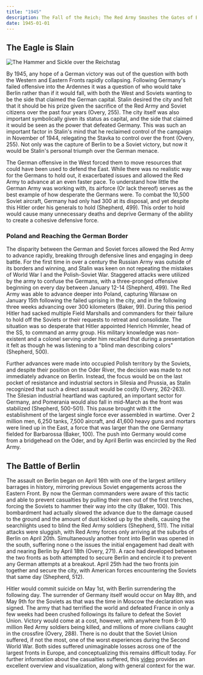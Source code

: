 ```yaml
---
title: "1945"
description: The Fall of the Reich; The Red Army Smashes the Gates of Berlin
date: 1945-01-01
---
```


## The Eagle is Slain

![The Hammer and Sickle over the Reichstag](https://images.squarespace-cdn.com/content/v1/5b670534b98a78d5e84a7d19/1570810678882-V3UY49PCXUTU6Z9BWVSX/Raising+a+Flag+over+the+Reichstag+Yevgeny+Khaldei+1945.png)

By 1945, any hope of a German victory was out of the question with both the Western and Eastern Fronts rapidly collapsing. Following Germany's failed offensive into the Ardennes it was a question of who would take Berlin rather than if it would fall, with both the West and Soviets wanting to be the side that claimed the German capital. Stalin desired the city and felt that it should be his prize given the sacrifice of the Red Army and Soviet citizens over the past four years (Overy, 255). The city itself was also important symbolically given its status as capital, and the side that claimed it would be seen as the power that defeated Germany. This was such an important factor in Stalin's mind that he reclaimed control of the campaign in November of 1944, relegating the Stavka to control over the front (Overy, 255). Not only was the capture of Berlin to be a Soviet victory, but now it would be Stalin's personal triumph over the German menace.

The German offensive in the West forced them to move resources that could have been used to defend the East. While there was no realistic way for the Germans to hold out, it exacerbated issues and allowed the Red Army to advance at an even faster pace. To understand how little the German Army was working with, its airforce (Or lack thereof) serves as the best example of how desperate the Germans were. To combat the 10,500 Soviet aircraft, Germany had only had 300 at its disposal, and yet despite this Hitler order his generals to hold (Shepherd, 499). This order to hold would cause many unnecessary deaths and deprive Germany of the ability to create a cohesive defensive force.

### Poland and Reaching the German Border

The disparity between the German and Soviet forces allowed the Red Army to advance rapidly, breaking through defensive lines and engaging in deep battle. For the first time in over a century the Russian Army was outside of its borders and winning, and Stalin was keen on not repeating the mistakes of World War I and the Polish-Soviet War. Staggered attacks were utilized by the army to confuse the Germans, with a three-pronged offensive beginning on every day between January 12-14 (Shepherd, 499). The Red Army was able to advance deeper into Poland, capturing Warsaw on January 15th following the failed uprising in the city, and in the following three weeks advancing over 300 kilometers (Baker, 99). During this period Hitler had sacked multiple Field Marshalls and commanders for their failure to hold off the Soviets or their requests to retreat and consolidate. The situation was so desperate that Hitler appointed Henrich Himmler, head of the SS, to command an army group. His military knowledge was non-existent and a colonel serving under him recalled that during a presentation it felt as though he was listening to a "blind man describing colors" (Shepherd, 500).

Further advances were made into occupied Polish territory by the Soviets, and despite their position on the Oder River, the decision was made to not immediately advance on Berlin. Instead, the focus would be on the last pocket of resistance and industrial sectors in Silesia and Prussia, as Stalin recognized that such a direct assault would be costly (Overy, 262-263). The Silesian industrial heartland was captured, an important sector for Germany, and Pomerania would also fall in mid-March as the front was stabilized (Shepherd, 500-501). This pause brought with it the establishment of the largest single force ever assembled in wartime. Over 2 million men, 6,250 tanks, 7,500 aircraft, and 41,600 heavy guns and mortars were lined up in the East, a force that was larger than the one Germany fielded for Barbarossa (Baker, 100). The push into Germany would come from a bridgehead on the Oder, and by April Berlin was encircled by the Red Army.

## The Battle of Berlin

The assault on Berlin began on April 16th with one of the largest artillery barrages in history, mirroring previous Soviet engagements across the Eastern Front. By now the German commanders were aware of this tactic and able to prevent casualties by pulling their men out of the first trenches, forcing the Soviets to hammer their way into the city (Baker, 100).  This bombardment had actually slowed the advance due to the damage caused to the ground and the amount of dust kicked up by the shells, causing the searchlights used to blind the Red Army soldiers (Shepherd, 511). The initial attacks were sluggish, with Red Army forces only arriving at the suburbs of Berlin on April 20th. Simultaneously another front into Berlin was opened in the south, suffering none o the issues the initial engagement had dealt with and nearing Berlin by April 18th (Overy, 271). A race had developed between the two fronts as both attempted to secure Berlin and encircle it to prevent any German attempts at a breakout. April 25th had the two fronts join together and secure the city, with American forces encountering the Soviets that same day (Shepherd, 512).

Hitler would commit suicide on May 1st, with Berlin surrendering the following day. The surrender of Germany itself would occur on May 8th, and May 9th for the Soviets as that was the time in Moscow the declaration was signed. The army that had terrified the world and defeated France in only a few weeks had been crushed followings its failure to defeat the Soviet Union. Victory would come at a cost, however, with anywhere from 8-10 million Red Army soldiers being killed, and millions of more civilians caught in the crossfire (Overy, 288). There is no doubt that the Soviet Union suffered, if not the most, one of the worst experiences during the Second World War. Both sides suffered unimaginable losses across one of the largest fronts in Europe, and conceptualizing this remains difficult today. For further information about the casualties suffered, this [video](https://www.youtube.com/watch?v=DwKPFT-RioU) provides an excellent overview and visualization, along with general context for the war.